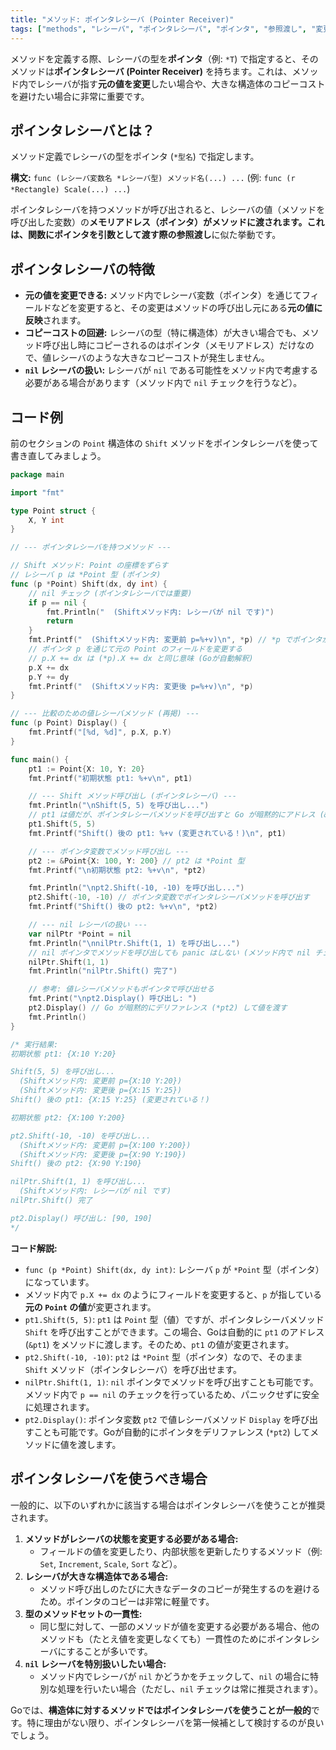 ```yaml
---
title: "メソッド: ポインタレシーバ (Pointer Receiver)"
tags: ["methods", "レシーバ", "ポインタレシーバ", "ポインタ", "参照渡し", "変更"]
---
```


メソッドを定義する際、レシーバの型を**ポインタ**（例: `*T`) で指定すると、そのメソッドは**ポインタレシーバ (Pointer Receiver)** を持ちます。これは、メソッド内でレシーバが指す**元の値を変更**したい場合や、大きな構造体のコピーコストを避けたい場合に非常に重要です。

## ポインタレシーバとは？

メソッド定義でレシーバの型をポインタ (`*型名`) で指定します。

**構文:** `func (レシーバ変数名 *レシーバ型) メソッド名(...) ...` (例: `func (r *Rectangle) Scale(...) ...`)

ポインタレシーバを持つメソッドが呼び出されると、レシーバの値（メソッドを呼び出した変数）の**メモリアドレス（ポインタ）**がメソッドに渡されます。これは、関数にポインタを引数として渡す際の**参照渡し**に似た挙動です。

## ポインタレシーバの特徴

*   **元の値を変更できる:** メソッド内でレシーバ変数（ポインタ）を通じてフィールドなどを変更すると、その変更はメソッドの呼び出し元にある**元の値に反映**されます。
*   **コピーコストの回避:** レシーバの型（特に構造体）が大きい場合でも、メソッド呼び出し時にコピーされるのはポインタ（メモリアドレス）だけなので、値レシーバのような大きなコピーコストが発生しません。
*   **`nil` レシーバの扱い:** レシーバが `nil` である可能性をメソッド内で考慮する必要がある場合があります（メソッド内で `nil` チェックを行うなど）。

## コード例

前のセクションの `Point` 構造体の `Shift` メソッドをポインタレシーバを使って書き直してみましょう。

```go title="ポインタレシーバの挙動"
package main

import "fmt"

type Point struct {
	X, Y int
}

// --- ポインタレシーバを持つメソッド ---

// Shift メソッド: Point の座標をずらす
// レシーバ p は *Point 型 (ポインタ)
func (p *Point) Shift(dx, dy int) {
	// nil チェック (ポインタレシーバでは重要)
	if p == nil {
		fmt.Println("  (Shiftメソッド内: レシーバが nil です)")
		return
	}
	fmt.Printf("  (Shiftメソッド内: 変更前 p=%+v)\n", *p) // *p でポインタが指す値を取得
	// ポインタ p を通じて元の Point のフィールドを変更する
	// p.X += dx は (*p).X += dx と同じ意味 (Goが自動解釈)
	p.X += dx
	p.Y += dy
	fmt.Printf("  (Shiftメソッド内: 変更後 p=%+v)\n", *p)
}

// --- 比較のための値レシーバメソッド (再掲) ---
func (p Point) Display() {
	fmt.Printf("[%d, %d]", p.X, p.Y)
}

func main() {
	pt1 := Point{X: 10, Y: 20}
	fmt.Printf("初期状態 pt1: %+v\n", pt1)

	// --- Shift メソッド呼び出し (ポインタレシーバ) ---
	fmt.Println("\nShift(5, 5) を呼び出し...")
	// pt1 は値だが、ポインタレシーバメソッドを呼び出すと Go が暗黙的にアドレス (&pt1) を渡す
	pt1.Shift(5, 5)
	fmt.Printf("Shift() 後の pt1: %+v (変更されている！)\n", pt1)

	// --- ポインタ変数でメソッド呼び出し ---
	pt2 := &Point{X: 100, Y: 200} // pt2 は *Point 型
	fmt.Printf("\n初期状態 pt2: %+v\n", *pt2)

	fmt.Println("\npt2.Shift(-10, -10) を呼び出し...")
	pt2.Shift(-10, -10) // ポインタ変数でポインタレシーバメソッドを呼び出す
	fmt.Printf("Shift() 後の pt2: %+v\n", *pt2)

	// --- nil レシーバの扱い ---
	var nilPtr *Point = nil
	fmt.Println("\nnilPtr.Shift(1, 1) を呼び出し...")
	// nil ポインタでメソッドを呼び出しても panic はしない (メソッド内で nil チェックが必要)
	nilPtr.Shift(1, 1)
	fmt.Println("nilPtr.Shift() 完了")

	// 参考: 値レシーバメソッドもポインタで呼び出せる
	fmt.Print("\npt2.Display() 呼び出し: ")
	pt2.Display() // Go が暗黙的にデリファレンス (*pt2) して値を渡す
	fmt.Println()
}

/* 実行結果:
初期状態 pt1: {X:10 Y:20}

Shift(5, 5) を呼び出し...
  (Shiftメソッド内: 変更前 p={X:10 Y:20})
  (Shiftメソッド内: 変更後 p={X:15 Y:25})
Shift() 後の pt1: {X:15 Y:25} (変更されている！)

初期状態 pt2: {X:100 Y:200}

pt2.Shift(-10, -10) を呼び出し...
  (Shiftメソッド内: 変更前 p={X:100 Y:200})
  (Shiftメソッド内: 変更後 p={X:90 Y:190})
Shift() 後の pt2: {X:90 Y:190}

nilPtr.Shift(1, 1) を呼び出し...
  (Shiftメソッド内: レシーバが nil です)
nilPtr.Shift() 完了

pt2.Display() 呼び出し: [90, 190]
*/
```

**コード解説:**

*   `func (p *Point) Shift(dx, dy int)`: レシーバ `p` が `*Point` 型（ポインタ）になっています。
*   メソッド内で `p.X += dx` のようにフィールドを変更すると、`p` が指している**元の `Point` の値**が変更されます。
*   `pt1.Shift(5, 5)`: `pt1` は `Point` 型（値）ですが、ポインタレシーバメソッド `Shift` を呼び出すことができます。この場合、Goは自動的に `pt1` のアドレス (`&pt1`) をメソッドに渡します。そのため、`pt1` の値が変更されます。
*   `pt2.Shift(-10, -10)`: `pt2` は `*Point` 型（ポインタ）なので、そのまま `Shift` メソッド（ポインタレシーバ）を呼び出せます。
*   `nilPtr.Shift(1, 1)`: `nil` ポインタでメソッドを呼び出すことも可能です。メソッド内で `p == nil` のチェックを行っているため、パニックせずに安全に処理されます。
*   `pt2.Display()`: ポインタ変数 `pt2` で値レシーバメソッド `Display` を呼び出すことも可能です。Goが自動的にポインタをデリファレンス (`*pt2`) してメソッドに値を渡します。

## ポインタレシーバを使うべき場合

一般的に、以下のいずれかに該当する場合はポインタレシーバを使うことが推奨されます。

1.  **メソッドがレシーバの状態を変更する必要がある場合:**
    *   フィールドの値を変更したり、内部状態を更新したりするメソッド（例: `Set`, `Increment`, `Scale`, `Sort` など）。
2.  **レシーバが大きな構造体である場合:**
    *   メソッド呼び出しのたびに大きなデータのコピーが発生するのを避けるため。ポインタのコピーは非常に軽量です。
3.  **型のメソッドセットの一貫性:**
    *   同じ型に対して、一部のメソッドが値を変更する必要がある場合、他のメソッドも（たとえ値を変更しなくても）一貫性のためにポインタレシーバにすることが多いです。
4.  **`nil` レシーバを特別扱いしたい場合:**
    *   メソッド内でレシーバが `nil` かどうかをチェックして、`nil` の場合に特別な処理を行いたい場合（ただし、`nil` チェックは常に推奨されます）。

Goでは、**構造体に対するメソッドではポインタレシーバを使うことが一般的**です。特に理由がない限り、ポインタレシーバを第一候補として検討するのが良いでしょう。